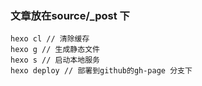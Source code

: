 ### 文章放在source/_post 下

```
hexo cl // 清除缓存
hexo g // 生成静态文件
hexo s // 启动本地服务
hexo deploy // 部署到github的gh-page 分支下
```

